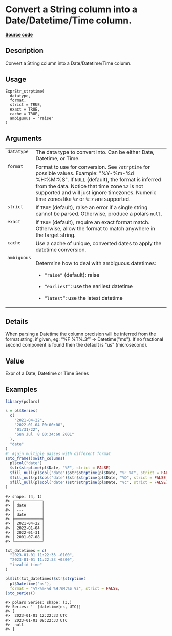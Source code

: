 
# Convert a String column into a Date/Datetime/Time column.

[**Source code**](https://github.com/pola-rs/r-polars/tree/main/R/expr__string.R#L61)

## Description

Convert a String column into a Date/Datetime/Time column.

## Usage

<pre><code class='language-R'>ExprStr_strptime(
  datatype,
  format,
  strict = TRUE,
  exact = TRUE,
  cache = TRUE,
  ambiguous = "raise"
)
</code></pre>

## Arguments

<table>
<tr>
<td style="white-space: nowrap; font-family: monospace; vertical-align: top">
<code id="ExprStr_strptime_:_datatype">datatype</code>
</td>
<td>
The data type to convert into. Can be either Date, Datetime, or Time.
</td>
</tr>
<tr>
<td style="white-space: nowrap; font-family: monospace; vertical-align: top">
<code id="ExprStr_strptime_:_format">format</code>
</td>
<td>
Format to use for conversion. See <code>?strptime</code> for possible
values. Example: "%Y-%m-%d %H:%M:%S". If <code>NULL</code> (default),
the format is inferred from the data. Notice that time zone
<code style="white-space: pre;">%Z</code> is not supported and will just
ignore timezones. Numeric time zones like
<code style="white-space: pre;">%z</code> or
<code style="white-space: pre;">%:z</code> are supported.
</td>
</tr>
<tr>
<td style="white-space: nowrap; font-family: monospace; vertical-align: top">
<code id="ExprStr_strptime_:_strict">strict</code>
</td>
<td>
If <code>TRUE</code> (default), raise an error if a single string cannot
be parsed. Otherwise, produce a polars <code>null</code>.
</td>
</tr>
<tr>
<td style="white-space: nowrap; font-family: monospace; vertical-align: top">
<code id="ExprStr_strptime_:_exact">exact</code>
</td>
<td>
If <code>TRUE</code> (default), require an exact format match.
Otherwise, allow the format to match anywhere in the target string.
</td>
</tr>
<tr>
<td style="white-space: nowrap; font-family: monospace; vertical-align: top">
<code id="ExprStr_strptime_:_cache">cache</code>
</td>
<td>
Use a cache of unique, converted dates to apply the datetime conversion.
</td>
</tr>
<tr>
<td style="white-space: nowrap; font-family: monospace; vertical-align: top">
<code id="ExprStr_strptime_:_ambiguous">ambiguous</code>
</td>
<td>

Determine how to deal with ambiguous datetimes:

<ul>
<li>

<code>“raise”</code> (default): raise

</li>
<li>

<code>“earliest”</code>: use the earliest datetime

</li>
<li>

<code>“latest”</code>: use the latest datetime

</li>
</ul>
</td>
</tr>
</table>

## Details

When parsing a Datetime the column precision will be inferred from the
format string, if given, eg: “%F %T%.3f” =\> Datetime("ms"). If no
fractional second component is found then the default is "us"
(microsecond).

## Value

Expr of a Date, Datetime or Time Series

## Examples

``` r
library(polars)

s = pl$Series(
  c(
    "2021-04-22",
    "2022-01-04 00:00:00",
    "01/31/22",
    "Sun Jul  8 00:34:60 2001"
  ),
  "date"
)
#' #join multiple passes with different format
s$to_frame()$with_columns(
  pl$col("date")
  $str$strptime(pl$Date, "%F", strict = FALSE)
  $fill_null(pl$col("date")$str$strptime(pl$Date, "%F %T", strict = FALSE))
  $fill_null(pl$col("date")$str$strptime(pl$Date, "%D", strict = FALSE))
  $fill_null(pl$col("date")$str$strptime(pl$Date, "%c", strict = FALSE))
)
```

    #> shape: (4, 1)
    #> ┌────────────┐
    #> │ date       │
    #> │ ---        │
    #> │ date       │
    #> ╞════════════╡
    #> │ 2021-04-22 │
    #> │ 2022-01-04 │
    #> │ 2022-01-31 │
    #> │ 2001-07-08 │
    #> └────────────┘

``` r
txt_datetimes = c(
  "2023-01-01 11:22:33 -0100",
  "2023-01-01 11:22:33 +0300",
  "invalid time"
)

pl$lit(txt_datetimes)$str$strptime(
  pl$Datetime("ns"),
  format = "%Y-%m-%d %H:%M:%S %z", strict = FALSE,
)$to_series()
```

    #> polars Series: shape: (3,)
    #> Series: '' [datetime[ns, UTC]]
    #> [
    #>  2023-01-01 12:22:33 UTC
    #>  2023-01-01 08:22:33 UTC
    #>  null
    #> ]
